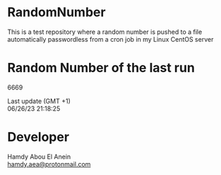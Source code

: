 # RandomNumber    
This is a test repository where a random number is pushed to a file automatically passwordless from a cron job in my Linux CentOS server    
# Random Number of the last run   
6669
      
Last update (GMT +1)    
06/26/23 21:18:25
# Developer    
Hamdy Abou El Anein   
hamdy.aea@protonmail.com
